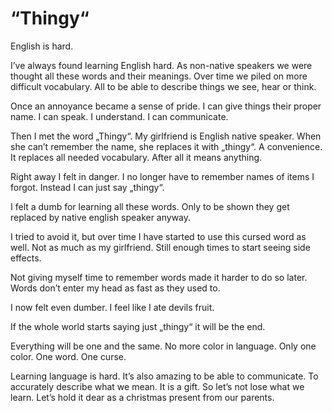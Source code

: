 # “Thingy“

English is hard.

I’ve always found learning English hard. As non-native speakers we were thought all these words and their meanings. Over time we piled on more difficult vocabulary. All to be able to describe things we see, hear or think.

Once an annoyance became a sense of pride. I can give things their proper name. I can speak. I understand. I can communicate.

Then I met the word „Thingy“. My girlfriend is English native speaker. When she can’t remember the name, she replaces it with „thingy“. A convenience. It replaces all needed vocabulary. After all it means anything.

Right away I felt in danger. I no longer have to remember names of items I forgot. Instead I can just say „thingy“.

I felt a dumb for learning all these words. Only to be shown they get replaced by native english speaker anyway.

I tried to avoid it, but over time I have started to use this cursed word as well. Not as much as my girlfriend. Still enough times to start seeing side effects.

Not giving myself time to remember words made it harder to do so later. Words don’t enter my head as fast as they used to.

I now felt even dumber. I feel like I ate devils fruit.

If the whole world starts saying just „thingy“ it will be the end. 

Everything will be one and the same. No more color in language. Only one color. One word. One curse.

Learning language is hard. It’s also amazing to be able to communicate. To accurately describe what we mean. It is a gift. So let’s not lose what we learn. Let’s hold it dear as a christmas present from our parents. 
